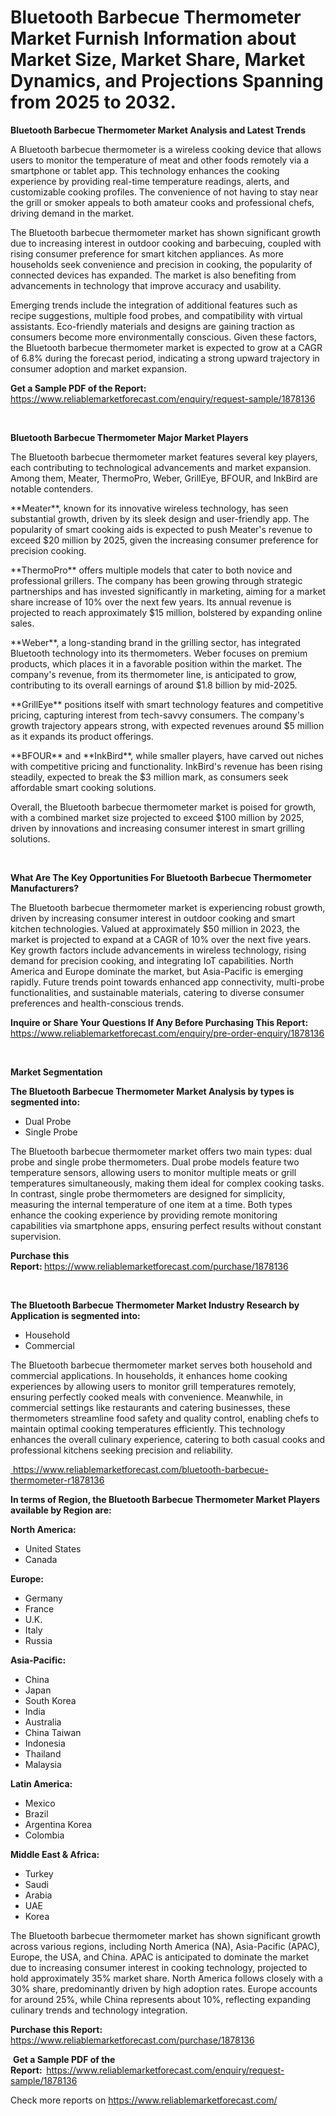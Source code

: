 <p><h1>Bluetooth Barbecue Thermometer Market Furnish Information about Market Size, Market Share, Market Dynamics, and Projections Spanning from 2025 to 2032.</h1></p><p><strong>Bluetooth Barbecue Thermometer Market Analysis and Latest Trends</strong></p>
<p><p>A Bluetooth barbecue thermometer is a wireless cooking device that allows users to monitor the temperature of meat and other foods remotely via a smartphone or tablet app. This technology enhances the cooking experience by providing real-time temperature readings, alerts, and customizable cooking profiles. The convenience of not having to stay near the grill or smoker appeals to both amateur cooks and professional chefs, driving demand in the market.</p><p>The Bluetooth barbecue thermometer market has shown significant growth due to increasing interest in outdoor cooking and barbecuing, coupled with rising consumer preference for smart kitchen appliances. As more households seek convenience and precision in cooking, the popularity of connected devices has expanded. The market is also benefiting from advancements in technology that improve accuracy and usability. </p><p>Emerging trends include the integration of additional features such as recipe suggestions, multiple food probes, and compatibility with virtual assistants. Eco-friendly materials and designs are gaining traction as consumers become more environmentally conscious. Given these factors, the Bluetooth barbecue thermometer market is expected to grow at a CAGR of 6.8% during the forecast period, indicating a strong upward trajectory in consumer adoption and market expansion.</p></p>
<p><strong>Get a Sample PDF of the Report:&nbsp;</strong> <a href="https://www.reliablemarketforecast.com/enquiry/request-sample/1878136?utm_campaign=3096&utm_medium=2&utm_source=Github&utm_content=ia&utm_term=05042025&utm_id=bluetooth-barbecue-thermometer">https://www.reliablemarketforecast.com/enquiry/request-sample/1878136</a></p>
<p>&nbsp;</p>
<p><strong>Bluetooth Barbecue Thermometer Major Market Players</strong></p>
<p><p>The Bluetooth barbecue thermometer market features several key players, each contributing to technological advancements and market expansion. Among them, Meater, ThermoPro, Weber, GrillEye, BFOUR, and InkBird are notable contenders.</p><p>**Meater**, known for its innovative wireless technology, has seen substantial growth, driven by its sleek design and user-friendly app. The popularity of smart cooking aids is expected to push Meater's revenue to exceed $20 million by 2025, given the increasing consumer preference for precision cooking.</p><p>**ThermoPro** offers multiple models that cater to both novice and professional grillers. The company has been growing through strategic partnerships and has invested significantly in marketing, aiming for a market share increase of 10% over the next few years. Its annual revenue is projected to reach approximately $15 million, bolstered by expanding online sales.</p><p>**Weber**, a long-standing brand in the grilling sector, has integrated Bluetooth technology into its thermometers. Weber focuses on premium products, which places it in a favorable position within the market. The company's revenue, from its thermometer line, is anticipated to grow, contributing to its overall earnings of around $1.8 billion by mid-2025.</p><p>**GrillEye** positions itself with smart technology features and competitive pricing, capturing interest from tech-savvy consumers. The company's growth trajectory appears strong, with expected revenues around $5 million as it expands its product offerings.</p><p>**BFOUR** and **InkBird**, while smaller players, have carved out niches with competitive pricing and functionality. InkBird's revenue has been rising steadily, expected to break the $3 million mark, as consumers seek affordable smart cooking solutions.</p><p>Overall, the Bluetooth barbecue thermometer market is poised for growth, with a combined market size projected to exceed $100 million by 2025, driven by innovations and increasing consumer interest in smart grilling solutions.</p></p>
<p>&nbsp;</p>
<p><strong>What Are The Key Opportunities For Bluetooth Barbecue Thermometer Manufacturers?</strong></p>
<p><p>The Bluetooth barbecue thermometer market is experiencing robust growth, driven by increasing consumer interest in outdoor cooking and smart kitchen technologies. Valued at approximately $50 million in 2023, the market is projected to expand at a CAGR of 10% over the next five years. Key growth factors include advancements in wireless technology, rising demand for precision cooking, and integrating IoT capabilities. North America and Europe dominate the market, but Asia-Pacific is emerging rapidly. Future trends point towards enhanced app connectivity, multi-probe functionalities, and sustainable materials, catering to diverse consumer preferences and health-conscious trends.</p></p>
<p><strong>Inquire or Share Your Questions If Any Before Purchasing This Report:</strong> <a href="https://www.reliablemarketforecast.com/enquiry/pre-order-enquiry/1878136?utm_campaign=3096&utm_medium=2&utm_source=Github&utm_content=ia&utm_term=05042025&utm_id=bluetooth-barbecue-thermometer">https://www.reliablemarketforecast.com/enquiry/pre-order-enquiry/1878136</a></p>
<p>&nbsp;</p>
<p><strong>Market Segmentation</strong></p>
<p><strong>The Bluetooth Barbecue Thermometer Market Analysis by types is segmented into:</strong></p>
<p><ul><li>Dual Probe</li><li>Single Probe</li></ul></p>
<p><p>The Bluetooth barbecue thermometer market offers two main types: dual probe and single probe thermometers. Dual probe models feature two temperature sensors, allowing users to monitor multiple meats or grill temperatures simultaneously, making them ideal for complex cooking tasks. In contrast, single probe thermometers are designed for simplicity, measuring the internal temperature of one item at a time. Both types enhance the cooking experience by providing remote monitoring capabilities via smartphone apps, ensuring perfect results without constant supervision.</p></p>
<p><strong>Purchase this Report:&nbsp;</strong><a href="https://www.reliablemarketforecast.com/purchase/1878136?utm_campaign=3096&utm_medium=2&utm_source=Github&utm_content=ia&utm_term=05042025&utm_id=bluetooth-barbecue-thermometer">https://www.reliablemarketforecast.com/purchase/1878136</a></p>
<p>&nbsp;</p>
<p><strong>The Bluetooth Barbecue Thermometer Market Industry Research by Application is segmented into:</strong></p>
<p><ul><li>Household</li><li>Commercial</li></ul></p>
<p><p>The Bluetooth barbecue thermometer market serves both household and commercial applications. In households, it enhances home cooking experiences by allowing users to monitor grill temperatures remotely, ensuring perfectly cooked meals with convenience. Meanwhile, in commercial settings like restaurants and catering businesses, these thermometers streamline food safety and quality control, enabling chefs to maintain optimal cooking temperatures efficiently. This technology enhances the overall culinary experience, catering to both casual cooks and professional kitchens seeking precision and reliability.</p></p>
<p><a href="https://www.reliablemarketforecast.com/bluetooth-barbecue-thermometer-r1878136?utm_campaign=3096&utm_medium=2&utm_source=Github&utm_content=ia&utm_term=05042025&utm_id=bluetooth-barbecue-thermometer">&nbsp;https://www.reliablemarketforecast.com/bluetooth-barbecue-thermometer-r1878136</a></p>
<p><strong>In terms of Region, the Bluetooth Barbecue Thermometer Market Players available by Region are:</strong></p>
<p>
    <p> <strong> North America: </strong>
        <ul>
            <li>United States</li>
            <li>Canada</li>
        </ul>
        </p> 
    <p> <strong> Europe: </strong>
        <ul>
            <li>Germany</li>
            <li>France</li>
            <li>U.K.</li>
            <li>Italy</li>
            <li>Russia</li>
        </ul>
        </p> 
    <p> <strong> Asia-Pacific: </strong>
        <ul>
            <li>China</li>
            <li>Japan</li>
            <li>South Korea</li>
            <li>India</li>
            <li>Australia</li>
            <li>China Taiwan</li>
            <li>Indonesia</li>
            <li>Thailand</li>
            <li>Malaysia</li>
        </ul>
        </p> 
    <p> <strong> Latin America: </strong>
        <ul>
            <li>Mexico</li>
            <li>Brazil</li>
            <li>Argentina Korea</li>
            <li>Colombia</li>
        </ul>
        </p> 
    <p> <strong> Middle East & Africa: </strong>
        <ul>
            <li>Turkey</li>
            <li>Saudi</li>
            <li>Arabia</li>
            <li>UAE</li>
            <li>Korea</li>
        </ul>
    </p>
    </p>
<p><p>The Bluetooth barbecue thermometer market has shown significant growth across various regions, including North America (NA), Asia-Pacific (APAC), Europe, the USA, and China. APAC is anticipated to dominate the market due to increasing consumer interest in cooking technology, projected to hold approximately 35% market share. North America follows closely with a 30% share, predominantly driven by high adoption rates. Europe accounts for around 25%, while China represents about 10%, reflecting expanding culinary trends and technology integration.</p></p>
<p><strong>Purchase this Report: </strong><a href="https://www.reliablemarketforecast.com/purchase/1878136?utm_campaign=3096&utm_medium=2&utm_source=Github&utm_content=ia&utm_term=05042025&utm_id=bluetooth-barbecue-thermometer">https://www.reliablemarketforecast.com/purchase/1878136</a></p>
<p>&nbsp;<strong>Get a Sample PDF of the Report:&nbsp;&nbsp;</strong><a href="https://www.reliablemarketforecast.com/enquiry/request-sample/1878136?utm_campaign=3096&utm_medium=2&utm_source=Github&utm_content=ia&utm_term=05042025&utm_id=bluetooth-barbecue-thermometer">https://www.reliablemarketforecast.com/enquiry/request-sample/1878136</a></p>
<p><strong></strong></p>
<p>Check more reports on <a href="https://www.reliablemarketforecast.com/?utm_campaign=3096&utm_medium=2&utm_source=Github&utm_content=ia&utm_term=05042025&utm_id=bluetooth-barbecue-thermometer">https://www.reliablemarketforecast.com/</a></p>